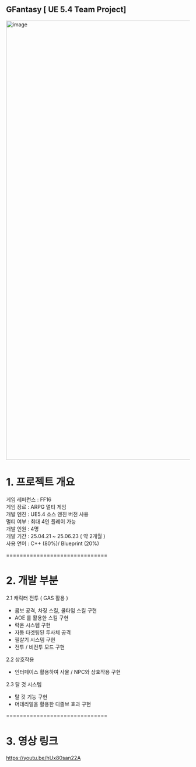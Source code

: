 ## GFantasy [ UE 5.4 Team Project]
<img width="1920" height="1200" alt="image" src="https://github.com/user-attachments/assets/1bf725a9-e0a1-4320-80ed-97d01259218e" />

# 1. 프로젝트 개요 

게임 레퍼런스 : FF16 <br>
게임 장르 : ARPG 멀티 게임 <br>
개발 엔진 : UE5.4 소스 엔진 버전 사용 <br>
멀티 여부 : 최대 4인 플레이 가능 <br>
개발 인원 : 4명 <br>
개발 기간 : 25.04.21 ~ 25.06.23 ( 약 2개월 ) <br>
사용 언어 : C++ (80%)/ Blueprint (20%) <br>

==============================

# 2. 개발 부분 

2.1 캐릭터 전투 ( GAS 활용 )
 - 콤보 공격, 차징 스킬, 쿨타임 스킬 구현
 - AOE 를 활용한 스킬 구현
 - 락온 시스템 구현
 - 자동 타겟팅된 투사체 공격
 - 필살기 시스템 구현
 - 전투 / 비전투 모드 구현 

2.2 상호작용
 - 인터페이스 활용하여 사물 / NPC와 상호작용 구현 

2.3 탈 것 시스템
 - 탈 것 기능 구현
 - 머테리얼을 활용한 디졸브 효과 구현

============================== 

# 3. 영상 링크

https://youtu.be/hUx80san22A

